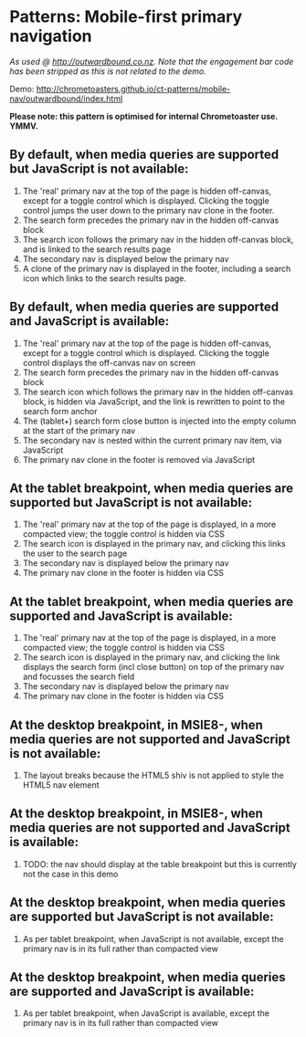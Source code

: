# Patterns: Mobile-first primary navigation

*As used @ <http://outwardbound.co.nz>. Note that the engagement bar code has been stripped as this is not related to the demo.*

Demo: <http://chrometoasters.github.io/ct-patterns/mobile-nav/outwardbound/index.html>

__Please note: this pattern is optimised for internal Chrometoaster use. YMMV.__

## By default, when media queries are supported but JavaScript is not available:

1. The 'real' primary nav at the top of the page is hidden off-canvas, except for a toggle control which is displayed. Clicking the toggle control jumps the user down to the primary nav clone in the footer.
1. The search form precedes the primary nav in the hidden off-canvas block
1. The search icon follows the primary nav in the hidden off-canvas block, and is linked to the search results page
1. The secondary nav is displayed below the primary nav
1. A clone of the primary nav is displayed in the footer, including a search icon which links to the search results page.

## By default, when media queries are supported and JavaScript is available:

1. The 'real' primary nav at the top of the page is hidden off-canvas, except for a toggle control which is displayed. Clicking the toggle control displays the off-canvas nav on screen
1. The search form precedes the primary nav in the hidden off-canvas block
1. The search icon which follows the primary nav in the hidden off-canvas block, is hidden via JavaScript, and the link is rewritten to point to the search form anchor
1. The (tablet+) search form close button is injected into the empty column at the start of the primary nav
1. The secondary nav is nested within the current primary nav item, via JavaScript
1. The primary nav clone in the footer is removed via JavaScript

## At the tablet breakpoint, when media queries are supported but JavaScript is not available:

1. The 'real' primary nav at the top of the page is displayed, in a more compacted view; the toggle control is hidden via CSS
1. The search icon is displayed in the primary nav, and clicking this links the user to the search page
1. The secondary nav is displayed below the primary nav
1. The primary nav clone in the footer is hidden via CSS

## At the tablet breakpoint, when media queries are supported and JavaScript is available:

1. The 'real' primary nav at the top of the page is displayed, in a more compacted view; the toggle control is hidden via CSS
1. The search icon is displayed in the primary nav, and clicking the link displays the search form (incl close button) on top of the primary nav and focusses the search field
1. The secondary nav is displayed below the primary nav
1. The primary nav clone in the footer is hidden via CSS

## At the desktop breakpoint, in MSIE8-, when media queries are not supported and JavaScript is not available:

1. The layout breaks because the HTML5 shiv is not applied to style the HTML5 nav element

## At the desktop breakpoint, in MSIE8-, when media queries are not supported and JavaScript is available:

1. TODO: the nav should display at the table breakpoint but this is currently not the case in this demo

## At the desktop breakpoint, when media queries are supported but JavaScript is not available:

1. As per tablet breakpoint, when JavaScript is not available, except the primary nav is in its full rather than compacted view

## At the desktop breakpoint, when media queries are supported and JavaScript is available:

1. As per tablet breakpoint, when JavaScript is available, except the primary nav is in its full rather than compacted view
